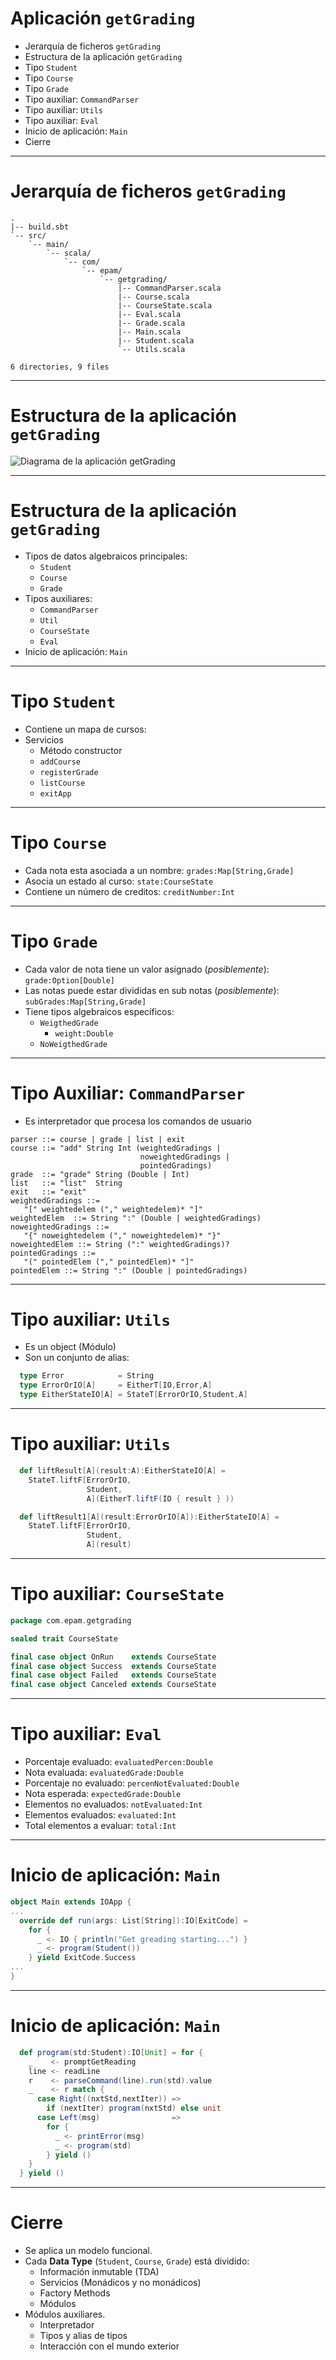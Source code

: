 # Aplicación `getGrading`

* Jerarquía de ficheros `getGrading`
* Estructura de la aplicación `getGrading`
* Tipo `Student`
* Tipo `Course`
* Tipo `Grade`
* Tipo auxiliar: `CommandParser`
* Tipo auxiliar: `Utils`
* Tipo auxiliar: `Eval`
* Inicio de aplicación: `Main`
* Cierre

---

# Jerarquía de ficheros `getGrading`

```ascii
.
|-- build.sbt
`-- src/
    `-- main/
        `-- scala/
            `-- com/
                `-- epam/
                    `-- getgrading/
                        |-- CommandParser.scala
                        |-- Course.scala
                        |-- CourseState.scala
                        |-- Eval.scala
                        |-- Grade.scala
                        |-- Main.scala
                        |-- Student.scala
                        `-- Utils.scala

6 directories, 9 files
```

---

# Estructura de la aplicación `getGrading`

![Diagrama de la aplicación `getGrading`](./images/C3_M2_U4_V04_App_getGrading_01.png)

---

# Estructura de la aplicación `getGrading`

* Tipos de datos algebraicos principales:
  * `Student`
  * `Course`
  * `Grade`
* Tipos auxiliares:
  * `CommandParser`
  * `Util`
  * `CourseState`
  * `Eval`
* Inicio de aplicación: `Main`

---

# Tipo `Student`

* Contiene un mapa de cursos:
* Servicios
  * Método constructor
  * `addCourse`
  * `registerGrade`
  * `listCourse`
  * `exitApp`

---

# Tipo `Course`

* Cada nota esta asociada a un nombre: `grades:Map[String,Grade]`
* Asocia un estado al curso: `state:CourseState`
* Contiene un número de creditos: `creditNumber:Int`

---

# Tipo `Grade`

* Cada valor de nota tiene un valor asignado (*posiblemente*): `grade:Option[Double]`
* Las notas puede estar divididas en sub notas (*posiblemente*): `subGrades:Map[String,Grade]`
* Tiene tipos algebraicos específicos:
  * `WeigthedGrade`
    * `weight:Double`
  * `NoWeigthedGrade`

---

# Tipo Auxiliar: `CommandParser`

* Es interpretador que procesa los comandos de usuario

```.bnf
parser ::= course | grade | list | exit
course ::= "add" String Int (weightedGradings |
                             noweightedGradings | 
                             pointedGradings)
grade  ::= "grade" String (Double | Int)
list   ::= "list"  String
exit   ::= "exit"
weightedGradings ::= 
   "[" weightedelem ("," weightedelem)* "]"
weightedElem  ::= String ":" (Double | weightedGradings)
noweightedGradings ::= 
   "{" noweightedelem ("," noweightedelem)* "}"
noweightedElem ::= String (":" weightedGradings)?
pointedGradings ::= 
   "(" pointedElem ("," pointedElem)* "]"
pointedElem ::= String ":" (Double | pointedGradings)
```

---

# Tipo auxiliar: `Utils`

* Es un object (Módulo)
* Son un conjunto de alias:

```scala
  type Error            = String
  type ErrorOrIO[A]     = EitherT[IO,Error,A]
  type EitherStateIO[A] = StateT[ErrorOrIO,Student,A]
```

---

# Tipo auxiliar: `Utils`

```scala
  def liftResult[A](result:A):EitherStateIO[A] =
    StateT.liftF[ErrorOrIO,
                 Student,
                 A](EitherT.liftF(IO { result } ))

  def liftResult1[A](result:ErrorOrIO[A]):EitherStateIO[A] =
    StateT.liftF[ErrorOrIO,
                 Student,
                 A](result)
```

---

# Tipo auxiliar: `CourseState`

```scala
package com.epam.getgrading

sealed trait CourseState

final case object OnRun    extends CourseState
final case object Success  extends CourseState
final case object Failed   extends CourseState
final case object Canceled extends CourseState

```

---

# Tipo auxiliar: `Eval`


* Porcentaje evaluado: `evaluatedPercen:Double`
* Nota evaluada: `evaluatedGrade:Double`
* Porcentaje no evaluado: `percenNotEvaluated:Double`
* Nota esperada: `expectedGrade:Double`
* Elementos no evaluados: `notEvaluated:Int`
* Elementos evaluados: `evaluated:Int`
* Total elementos a evaluar: `total:Int`

---

# Inicio de aplicación: `Main`

```scala
object Main extends IOApp {
...
  override def run(args: List[String]):IO[ExitCode] =
    for {
      _ <- IO { println("Get greading starting...") }
      _ <- program(Student())
    } yield ExitCode.Success
...
}
```

---

# Inicio de aplicación: `Main`

```scala
  def program(std:Student):IO[Unit] = for {
    _    <- promptGetReading
    line <- readLine
    r    <- parseCommand(line).run(std).value
    _    <- r match {
      case Right((nxtStd,nextIter)) =>
        if (nextIter) program(nxtStd) else unit
      case Left(msg)                =>
        for {
          _ <- printError(msg)
          _ <- program(std)
        } yield ()
    }
  } yield ()
```

---

# Cierre

* Se aplica un modelo funcional.
* Cada **Data Type** (`Student`, `Course`, `Grade`) está dividido:
  * Información inmutable (TDA)
  * Servicios (Monádicos y no monádicos)
  * Factory Methods
  * Módulos
* Módulos auxiliares.
  * Interpretador
  * Tipos y alias de tipos
  * Interacción con el mundo exterior
